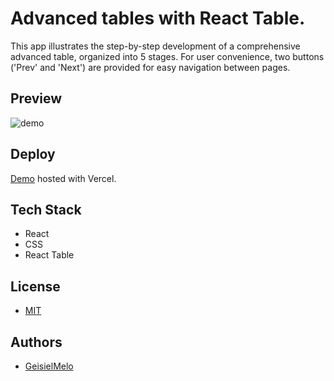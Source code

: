 # Advanced tables with React Table.

This app illustrates the step-by-step development of a comprehensive advanced table, organized into 5 stages. For user convenience, two buttons ('Prev' and 'Next') are provided for easy navigation between pages.
## Preview

![demo](https://cdn.kibrispdr.org/data/906/web-page-under-construction-image-6.png)

## Deploy

[Demo](https://react-table-gray.vercel.app) hosted with Vercel. 

## Tech Stack

- React
- CSS
- React Table

## License

- [MIT](https://choosealicense.com/licenses/mit)

## Authors

- [GeisielMelo](https://www.github.com/GeisielMelo)
